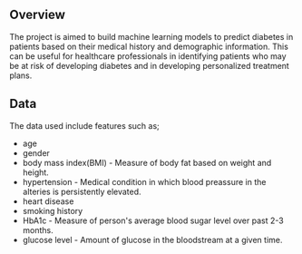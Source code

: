 ## Overview

The project is aimed to build machine learning models to predict diabetes in patients based on their medical history and demographic information. This can be useful for healthcare professionals in identifying patients who may be at risk of developing diabetes and in developing personalized treatment plans. 

## Data
The data used include features such as; 
* age
* gender
* body mass index(BMI) - Measure of body fat based on weight and height.
* hypertension - Medical condition in which blood preassure in the alteries is persistently elevated. 
* heart disease 
* smoking history
* HbA1c - Measure of person's average blood sugar level over past 2-3 months.
* glucose level - Amount of glucose in the bloodstream at a given time.
